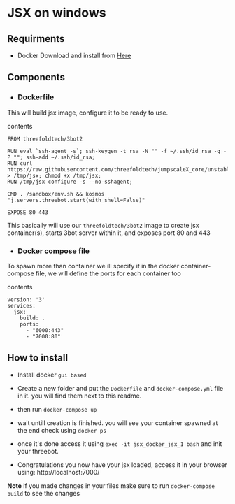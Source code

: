 # JSX on windows

## Requirments

- Docker
 Download and install from [Here](https://hub.docker.com/editions/community/docker-ce-desktop-windows/)

## Components

- ### Dockerfile

This will build jsx image, configure it to be ready to use.

contents

```docker
FROM threefoldtech/3bot2

RUN eval `ssh-agent -s`; ssh-keygen -t rsa -N "" -f ~/.ssh/id_rsa -q -P ""; ssh-add ~/.ssh/id_rsa;
RUN curl https://raw.githubusercontent.com/threefoldtech/jumpscaleX_core/unstable/install/jsx.py > /tmp/jsx; chmod +x /tmp/jsx;
RUN /tmp/jsx configure -s --no-sshagent;

CMD . /sandbox/env.sh && kosmos "j.servers.threebot.start(with_shell=False)"

EXPOSE 80 443
```

This basically will use our `threefoldtech/3bot2` image to create jsx container(s), starts 3bot server within it, and exposes port 80 and 443

- ### Docker compose file

To spawn more than container we ill specify it in the docker container-compose file, we will define the ports for each container too

contents

```docker
version: '3'
services:
  jsx:
    build: .
    ports:
      - "6000:443"
      - "7000:80"
```

## How to install

- Install docker `gui based`
  
- Create a new folder and put the `Dockerfile` and `docker-compose.yml` file in it. you will find them next to this readme.

- then run `docker-compose up`

- wait untill creation is finished. you will see your container spawned at the end check using `docker ps`

- once it's done access it using `exec -it jsx_docker_jsx_1 bash` and init your threebot.

- Congratulations you now have your jsx loaded, access it in your browser using: http://localhost:7000/

**Note** if you made changes in your files make sure to run `docker-compose build` to see the changes